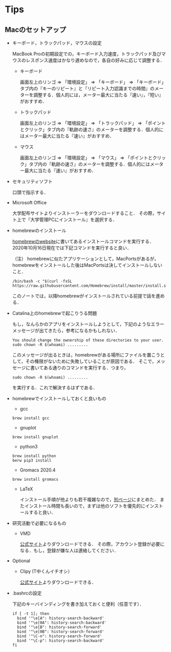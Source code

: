 # Tips

## Macのセットアップ

* キーボード，トラックパッド，マウスの設定

  MacBook Proの初期設定での，キーボード入力速度，トラックパッド及びマウスのレスポンス速度はかなり遅めなので，各自の好みに応じて調整する．
  
  - キーボード
  
    画面左上のリンゴ => 「環境設定」 => 「キーボード」 => 「キーボード」タブ内の『キーのリピート』と『リピート入力認識までの時間』のメーターを調整する．個人的には，メーター最大に当たる『速い』，『短い』がおすすめ．
  
  - トラックパッド 
  
    画面左上のリンゴ => 「環境設定」 => 「トラックパッド」 => 「ポイントとクリック」タブ内の『軌跡の速さ』のメーターを調整する．個人的にはメーター最大に当たる『速い』がおすすめ．
  
  - マウス
  
    画面左上のリンゴ => 「環境設定」 => 「マウス」 => 「ポイントとクリック」タブ内の『軌跡の速さ』のメーターを調整する．個人的にはメーター最大に当たる『速い』がおすすめ．
  
* セキュリティソフト

  口頭で指示する．
  
* Microsoft Office

  大学配布サイトよりインストーラーをダウンロードすること．
  その際，サイト上で『大学管理PCにインストール』を選択する．

* homebrewのインストール

  [homebrewのwebsite](https://brew.sh/index_ja)に書いてあるインストールコマンドを実行する．
  2020年10月16日現在では下記コマンドを実行すると良い．
  
  （注） homebrewに似たアプリケーションとして，MacPortsがあるが，homebrewをインストールした後はMacPortsは決してインストールしないこと．
  
  ```
  /bin/bash -c "$(curl -fsSL https://raw.githubusercontent.com/Homebrew/install/master/install.sh)"
  ```
  このノートでは，以降homebrewがインストールされている前提で話を進める．
  
* Catalina上のhomebrewで起こりうる問題

  もし，なんらかのアプリをインストールしようとして，下記のようなエラーメッセージが出てきたら，参考になるかもしれない．
  ```
  You should change the ownership of these directories to your user.
  sudo chown -R $(whoami) .........
  ```
  このメッセージが出るときは，homebrewがある場所にファイルを置こうとして，その権限がないために失敗していることが原因である．
  そこで，メッセージに書いてある通りのコマンドを実行する．つまり，
  ```
  sudo chown -R $(whoami) .........
  ```
  を実行する．これで解決するはずである．

* homebrewでインストールしておくと良いもの

  - gcc
  ```
  brew install gcc
  ```
  
  - gnuplot
  ```
  brew install gnuplot
  ```
  
  - python3 
  ```
  brew install python
  berw pip3 install
  ```
  
  - Gromacs 2020.4
  ```
  brew install gromacs
  ```
  
  - LaTeX
  
    インストール手順が他よりも若干複雑なので，[別ページ](./LaTeX_brew.md)にまとめた．
    またインストール時間も長いので，まずは他のソフトを優先的にインストールすると良い．

* 研究活動で必要になるもの

  - VMD
  
    [公式サイト](https://www.ks.uiuc.edu/Research/vmd/)よりダウンロードできる．
    その際，アカウント登録が必要になる．もし，登録が嫌な人は連絡してください．

* Optional

  - Clipy (T中くんイチオシ）
  
    [公式サイト](https://clipy-app.com/)よりダウンロードできる．
  
* .bashrcの設定

  下記のキーバインディングを書き加えておくと便利（任意です）．
  ```
  if [ -t 1]; then
    bind '"\e[A": history-search-backward'
    bind '"\e[0A": history-search-backward'
    bind '"\e[B": history-search-forward'
    bind '"\e[0B": history-search-forward'
    bind '"\C-n": history-search-forward'
    bind '"\C-p": history-search-backward'
  fi
  ```
